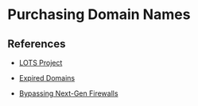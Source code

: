 # Purchasing Domain Names

## References

- [LOTS Project](https://lots-project.com)

- [Expired Domains](https://www.expireddomains.net/expired-domains/)

- [Bypassing Next-Gen Firewalls](https://henpeebin.com/kevin/blog/bypassing-firewalls.html)